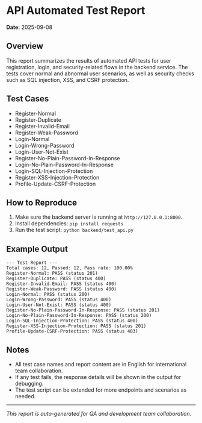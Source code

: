 # API Automated Test Report

**Date:** 2025-09-08

## Overview
This report summarizes the results of automated API tests for user registration, login, and security-related flows in the backend service. The tests cover normal and abnormal user scenarios, as well as security checks such as SQL injection, XSS, and CSRF protection.

## Test Cases
- Register-Normal
- Register-Duplicate
- Register-Invalid-Email
- Register-Weak-Password
- Login-Normal
- Login-Wrong-Password
- Login-User-Not-Exist
- Register-No-Plain-Password-In-Response
- Login-No-Plain-Password-In-Response
- Login-SQL-Injection-Protection
- Register-XSS-Injection-Protection
- Profile-Update-CSRF-Protection

## How to Reproduce
1. Make sure the backend server is running at `http://127.0.0.1:8000`.
2. Install dependencies: `pip install requests`
3. Run the test script: `python backend/test_api.py`

## Example Output
```
--- Test Report ---
Total cases: 12, Passed: 12, Pass rate: 100.00%
Register-Normal: PASS (status 201)
Register-Duplicate: PASS (status 400)
Register-Invalid-Email: PASS (status 400)
Register-Weak-Password: PASS (status 400)
Login-Normal: PASS (status 200)
Login-Wrong-Password: PASS (status 400)
Login-User-Not-Exist: PASS (status 400)
Register-No-Plain-Password-In-Response: PASS (status 201)
Login-No-Plain-Password-In-Response: PASS (status 200)
Login-SQL-Injection-Protection: PASS (status 400)
Register-XSS-Injection-Protection: PASS (status 201)
Profile-Update-CSRF-Protection: PASS (status 403)
```

## Notes
- All test case names and report content are in English for international team collaboration.
- If any test fails, the response details will be shown in the output for debugging.
- The test script can be extended for more endpoints and scenarios as needed.

---

*This report is auto-generated for QA and development team collaboration.*
